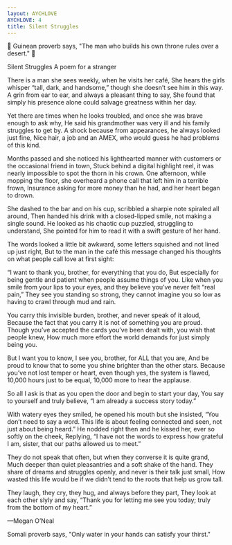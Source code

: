 ```yaml
---
layout: AYCHLOVE
AYCHLOVE: 4
title: Silent Struggles
---
```



🎁 Guinean proverb says, "The man who builds his own throne rules over a desert." 🎁



Silent Struggles
A poem for a stranger

There is a man she sees weekly, when he visits her café,
She hears the girls whisper “tall, dark, and handsome,” though she doesn’t see him in this way.
A grin from ear to ear, and always a pleasant thing to say,
She found that simply his presence alone could salvage greatness within her day.

Yet there are times when he looks troubled, and once she was brave enough to ask why,
He said his grandmother was very ill and his family struggles to get by.
A shock because from appearances, he always looked just fine,
Nice hair, a job and an AMEX, who would guess he had problems of this kind.

Months passed and she noticed his lighthearted manner with customers or the occasional friend in town,
Stuck behind a digital highlight reel, it was nearly impossible to spot the thorn in his crown.
One afternoon, while mopping the floor, she overheard a phone call that left him in a terrible frown,
Insurance asking for more money than he had, and her heart began to drown.

She dashed to the bar and on his cup, scribbled a sharpie note spiraled all around,
Then handed his drink with a closed-lipped smile, not making a single sound.
He looked as his chaotic cup puzzled, struggling to understand,
She pointed for him to read it with a swift gesture of her hand.

The words looked a little bit awkward, some letters squished and not lined up just right,
But to the man in the café this message changed his thoughts on what people call love at first sight:

“I want to thank you, brother, for everything that you do,
But especially for being gentle and patient when people assume things of you.
Like when you smile from your lips to your eyes, and they believe you’ve never felt “real pain,”
They see you standing so strong, they cannot imagine you so low as having to crawl 
through mud and rain.

You carry this invisible burden, brother, and never speak of it aloud,
Because the fact that you carry it is not of something you are proud.
Though you’ve accepted the cards you’ve been dealt with, you wish that people knew,
How much more effort the world demands for just simply being you.

But I want you to know, I see you, brother, for ALL that you are,
And be proud to know that to some you shine brighter than the other stars.
Because you’ve not lost temper or heart, even though yes, the system is flawed,
10,000 hours just to be equal, 10,000 more to hear the applause.

So all I ask is that as you open the door and begin to start your day,
You say to yourself and truly believe, “I am already a success story today.”

With watery eyes they smiled, he opened his mouth but she insisted, “You don’t need to say a word.
This life is about feeling connected and seen, not just about being heard.”
He nodded right then and he kissed her, ever so softly on the cheek,
Replying, “I have not the words to express how grateful I am, sister, that our paths allowed us to meet.”

They do not speak that often, but when they converse it is quite grand,
Much deeper than quiet pleasantries and a soft shake of the hand.
They share of dreams and struggles openly, and never is their talk just small,
How wasted this life would be if we didn’t tend to the roots that help us grow tall.

They laugh, they cry, they hug, and always before they part,
They look at each other slyly and say, “Thank you for letting me see you today;
truly from the bottom of my heart.”

—Megan O’Neal



Somali proverb says, "Only water in your hands can satisfy your thirst."



